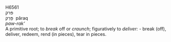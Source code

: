 <body>
  <p>H6561<br>  פּרק  <br> פָּרַק  ‎  pâraq  <br><i>paw-rak‘ </i><br>A primitive root; to <i>break</i> off or <i>craunch</i>; figuratively to <i>deliver: - </i>break (off), deliver, redeem, rend (in pieces), tear in pieces.<br></p>
 </body>